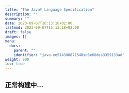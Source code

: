 ```yaml
---
title: "The Java® Language Specification"
description: ""
summary: ""
date: 2023-09-07T16:13:18+02:00
lastmod: 2023-09-07T16:13:18+02:00
draft: false
images: []
menu:
  docs:
    parent: ""
    identifier: "java-ee514306871548sd6e68dea3359133ad"
weight: 900
toc: true
---
```


[//]: # (根据`Kafka` 官方文档进行翻译学习,不止于机翻,也包含自己学习`Kafka`的见解。欢迎，大家批评指正。)
## 正常构建中...





